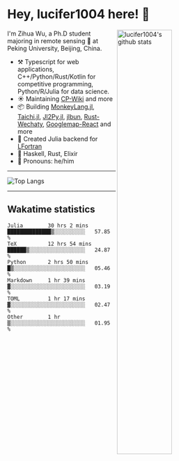 # Hey, lucifer1004 here! :wave:

<img width="50%" align="right" alt="lucifer1004's github stats" src="https://github-readme-stats.vercel.app/api?username=lucifer1004&show_icons=true">

I'm Zihua Wu, a Ph.D student majoring in remote sensing :satellite: at Peking University, Beijing, China.

- :hammer_and_pick: Typescript for web applications, C++/Python/Rust/Kotlin for competitive programming, Python/R/Julia for data science.
- :sunny: Maintaining [CP-Wiki](https://cp-wiki.vercel.app) and more 
- :package: Building [MonkeyLang.jl](https://github.com/lucifer1004/MonkeyLang.jl), [Taichi.jl](https://github.com/lucifer1004/Taichi.jl), [Jl2Py.jl](https://github.com/lucifer1004/Jl2Py.jl), [jlbun](https://github.com/lucifer1004/jlbun), [Rust-Wechaty](https://github.com/wechaty/rust-wechaty), [Googlemap-React](https://github.com/googlemap-react/googlemap-react) and more
- :sparkler: Created Julia backend for [LFortran](https://github.com/lfortran/lfortran)
- :seedling: Haskell, Rust, Elixir
- :man: Pronouns: he/him

---

![Top Langs](https://github-readme-stats.vercel.app/api/top-langs/?username=lucifer1004&layout=compact)

---

## Wakatime statistics

<!--START_SECTION:waka-->

```text
Julia        30 hrs 2 mins   ██████████████▒░░░░░░░░░░   57.85 %
TeX          12 hrs 54 mins  ██████▒░░░░░░░░░░░░░░░░░░   24.87 %
Python       2 hrs 50 mins   █▒░░░░░░░░░░░░░░░░░░░░░░░   05.46 %
Markdown     1 hr 39 mins    ▓░░░░░░░░░░░░░░░░░░░░░░░░   03.19 %
TOML         1 hr 17 mins    ▓░░░░░░░░░░░░░░░░░░░░░░░░   02.47 %
Other        1 hr            ▒░░░░░░░░░░░░░░░░░░░░░░░░   01.95 %
```

<!--END_SECTION:waka-->
